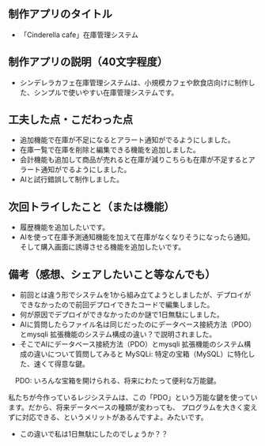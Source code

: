 ## 制作アプリのタイトル
- 「Cinderella cafe」在庫管理システム
## 制作アプリの説明（40文字程度）
- シンデレラカフェ在庫管理システムは、小規模カフェや飲食店向けに制作した、シンプルで使いやすい在庫管理システムです。
## 工夫した点・こだわった点
- 追加機能で在庫が不足になるとアラート通知がでるようにしました。
- 在庫一覧で在庫を削除と編集できる機能を追加しました。
- 会計機能も追加して商品が売れると在庫が減りこちらも在庫が不足するとアラート通知がでるようにしました。
- AIと試行錯誤して制作しました。
## 次回トライしたこと（または機能）
- 履歴機能を追加したいです。
- AIを使って在庫予測通知機能を加えて在庫がなくなりそうになったら通知。そして購入画面に誘導させる機能を追加したいです。
## 備考（感想、シェアしたいこと等なんでも）
- 前回とは違う形でシステムを1から組み立てようとしましたが、デプロイができなかったので前回デプロイできたコードで編集しました。
- 何が原因でデプロイができなかったのか謎で1日無駄にしました。
- AIに質問したらファイル名は同じだったのにデータベース接続方法（PDO）とmysqli 拡張機能のシステム構成の違い？で説明されました。
- そこでAIにデータベース接続方法（PDO）とmysqli 拡張機能のシステム構成の違いについて質問してみると
  MySQLi: 特定の宝箱（MySQL）に特化した、速くて得意な鍵。

　PDO: いろんな宝箱を開けられる、将来にわたって便利な万能鍵。

私たちが今作っているレジシステムは、この「PDO」という万能な鍵を使っています。だから、将来データベースの種類が変わっても、
プログラムを大きく変えずに対応できる、というメリットがあるんですよ。みたいです。
- この違いで私は1日無駄にしたのでしょうか？？

  
